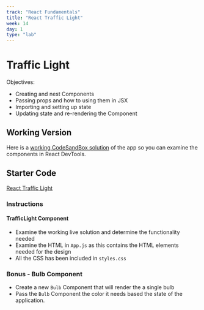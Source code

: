 ```yaml
---
track: "React Fundamentals"
title: "React Traffic Light"
week: 14
day: 1
type: "lab"
---
```


# Traffic Light

Objectives:

- Creating and nest Components
- Passing props and how to using them in JSX
- Importing and setting up state
- Updating state and re-rendering the Component

## Working Version

Here is a <a target="_" href="https://zhtbi.csb.app/">working CodeSandBox solution</a> of the app so you can examine the components in React DevTools.

## Starter Code

[React Traffic Light](https://github.com/laurenperez/react-traffic-light)

### Instructions


#### TrafficLight Component

- Examine the working live solution and determine the functionality needed
- Examine the HTML in `App.js` as this contains the HTML elements needed for the design 
- All the CSS has been included in `styles.css`

### Bonus - Bulb Component

- Create a new `Bulb` Component that will render the a single bulb
- Pass the `Bulb` Component the color it needs based the state of the application.